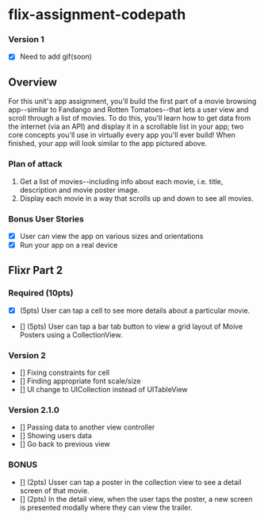 # flix-assignment-codepath
### Version 1
- [X] Need to add gif(soon)

## Overview
For this unit's app assignment, you'll build the first part of a movie browsing app--similar to Fandango and Rotten Tomatoes--that lets a user view and scroll through a list of movies. To do this, you'll learn how to get data from the internet (via an API) and display it in a scrollable list in your app; two core concepts you'll use in virtually every app you'll ever build! When finished, your app will look similar to the app pictured above.

### Plan of attack 
1. Get a list of movies--including info about each movie, i.e. title, description and movie poster image.
2. Display each movie in a way that scrolls up and down to see all movies.

### Bonus User Stories
- [X] User can view the app on various sizes and orientations
- [X] Run your app on a real device

## Flixr Part 2 
### Required (10pts)
- [X] (5pts) User can tap a cell to see more details about a particular movie.
- [] (5pts) User can tap a bar tab button to view a grid layout of Moive Posters using a CollectionView. 

### Version 2
- [] Fixing constraints for cell
- [] Finding appropriate font scale/size
- [] UI change to UICollection instead of UITableView

### Version 2.1.0
- [] Passing data to another view controller
- [] Showing users data
- [] Go back to previous view


### BONUS 
- [] (2pts) Usser can tap a poster in the collection view to see a detail screen of that movie.
- [] (2pts) In the detail view, when the user taps the poster, a new screen is presented modally where they can view the trailer.

